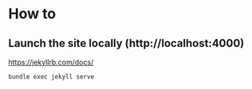 # How to
## Launch the site locally (http://localhost:4000)
https://jekyllrb.com/docs/

    bundle exec jekyll serve

